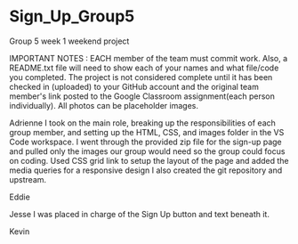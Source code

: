 # Sign_Up_Group5
Group 5 week 1 weekend project


IMPORTANT NOTES : EACH member of the team must commit work. Also, a README.txt file will need to show each of your names and what file/code you completed. The project is not considered complete until it has been checked in (uploaded) to your GitHub account and the original team member's link posted to the Google Classroom assignment(each person individually). All photos can be placeholder images.



Adrienne
I took on the main role, breaking up the responsibilities of each group member, and setting up the HTML, CSS, and images folder in the VS Code workspace. 
I went through the provided zip file for the sign-up page and pulled only the images our group would need so the group could focus on coding. 
Used CSS grid link to setup the layout of the page and added the media queries for a responsive design
I also created the git repository and upstream.



Eddie



Jesse
I was placed in charge of the Sign Up button and text beneath it.


Kevin
